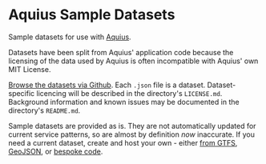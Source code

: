 # Aquius Sample Datasets

Sample datasets for use with [Aquius](https://github.com/timhowgego/Aquius).

Datasets have been split from Aquius' application code because the licensing of the data used by Aquius is often incompatible with Aquius' own MIT License.

[Browse the datasets via Github](https://github.com/timhowgego/AquiusData). Each `.json` file is a dataset. Dataset-specific licencing will be described in the directory's `LICENSE.md`. Background information and known issues may be documented in the directory's `README.md`.

Sample datasets are provided as is. They are not automatically updated for current service patterns, so are almost by definition _now_ inaccurate. If you need a current dataset, create and host your own - either [from GTFS](https://timhowgego.github.io/Aquius/live/gtfs/), [GeoJSON](https://timhowgego.github.io/Aquius/live/geojson/), or [bespoke code](https://timhowgego.github.io/Aquius/#data-structure).